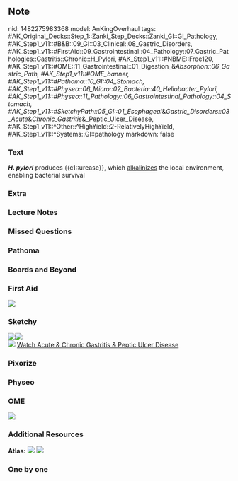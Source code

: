 ## Note
nid: 1482275983368
model: AnKingOverhaul
tags: #AK_Original_Decks::Step_1::Zanki_Step_Decks::Zanki_GI::GI_Pathology, #AK_Step1_v11::#B&B::09_GI::03_Clinical::08_Gastric_Disorders, #AK_Step1_v11::#FirstAid::09_Gastrointestinal::04_Pathology::07_Gastric_Pathologies::Gastritis::Chronic::H_Pylori, #AK_Step1_v11::#NBME::Free120, #AK_Step1_v11::#OME::11_Gastrointestinal::01_Digestion_&_Absorption::06_Gastric_Path, #AK_Step1_v11::#OME_banner, #AK_Step1_v11::#Pathoma::10_GI::04_Stomach, #AK_Step1_v11::#Physeo::06_Micro::02_Bacteria::40_Heliobacter_Pylori, #AK_Step1_v11::#Physeo::11_Pathology::06_Gastrointestinal_Pathology::04_Stomach, #AK_Step1_v11::#SketchyPath::05_GI::01_Esophageal_&_Gastric_Disorders::03_Acute_&_Chronic_Gastritis_&_Peptic_Ulcer_Disease, #AK_Step1_v11::^Other::^HighYield::2-RelativelyHighYield, #AK_Step1_v11::^Systems::GI::pathology
markdown: false

### Text
<div>
  <i style="font-weight: bold;">H. pylori</i> produces
  {{c1::urease}}, which <u>alkalinizes</u> the local environment,
  enabling bacterial survival
</div>

### Extra


### Lecture Notes


### Missed Questions


### Pathoma


### Boards and Beyond


### First Aid
<img src="tmpDHmDYv.png">

### Sketchy
<div><img src=
"Screen%20Shot%202020-01-08%20at%204.43.44%20PM.JPG"><img src=
"Screen%20Shot%202020-01-08%20at%204.43.54%20PM.JPG"></div><img src="Zoverall%20picture%20(39)_1566160514431.JPG">
<a href=
"https://dashboard.sketchy.com/study/medical/courses/medical-pathophysiology/units/medical-pathophysiology-gi/videos/medical-pathophysiology-gi-esophageal-and-gastric-disorders-acute-and-chronic-gastritis-and-peptic-ulcer-disease?utm_source=anki&utm_medium=partnership&utm_campaign=february_update&utm_content=medical">
Watch Acute & Chronic Gastritis & Peptic Ulcer Disease</a>

### Pixorize


### Physeo


### OME
<div class="ome-widget">
  <a href="https://onlinemeded.org?ref=anki"><img src=
  "_OME_AnkiFlashcards_General_3.png"></a>
</div>

### Additional Resources
<b>Atlas:</b> <img src="tmpbC5Qq5.png"> <img src="tmpGB1kke.png">

### One by one

